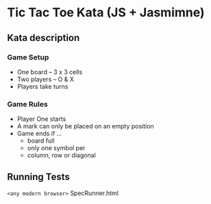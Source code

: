 # Tic Tac Toe Kata (JS + Jasmimne)

## Kata description

### Game Setup

- One board – 3 x 3 cells
- Two players – O & X
- Players take turns

### Game Rules

- Player One starts
- A mark can only be placed on an empty position
- Game ends if …
  - board full
  - only one symbol per 
  - column, row or diagonal

## Running Tests

`<any modern browser>` SpecRunner.html
